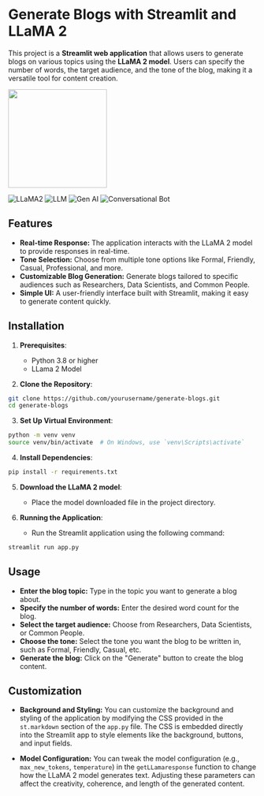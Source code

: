 # Generate Blogs with Streamlit and LLaMA 2
This project is a **Streamlit web application** that allows users to generate blogs on various topics using the **LLaMA 2 model**. Users can specify the number of words, the target audience, and the tone of the blog, making it a versatile tool for content creation.

<img src="G:\My Drive\Blog\images\img3.jpg" width="200"/>

![LLaMA2](https://img.shields.io/badge/Skill-LLaMA2-yellow)
![LLM](https://img.shields.io/badge/Skill-LLM-blueviolet)
![Gen AI](https://img.shields.io/badge/Skill-Gen%20AI-orange)
![Conversational Bot](https://img.shields.io/badge/Skill-Conversational%20Bot-green)


## Features

- **Real-time Response:** The application interacts with the LLaMA 2 model to provide responses in real-time.
- **Tone Selection:** Choose from multiple tone options like Formal, Friendly, Casual, Professional, and more.
- **Customizable Blog Generation:** Generate blogs tailored to specific audiences such as Researchers, Data Scientists, and Common People.
- **Simple UI:** A user-friendly interface built with Streamlit, making it easy to generate content quickly.

## Installation
1. **Prerequisites**:
   - Python 3.8 or higher
   - LLama 2 Model

2. **Clone the Repository**:
```bash
git clone https://github.com/yourusername/generate-blogs.git
cd generate-blogs
```
3. **Set Up Virtual Environment**:
```bash
python -m venv venv
source venv/bin/activate  # On Windows, use `venv\Scripts\activate`
```
4. **Install Dependencies**:
```bash
pip install -r requirements.txt
```
5. **Download the LLaMA 2 model**:
   - Place the model downloaded file in the project directory.

6. **Running the Application**:
   - Run the Streamlit application using the following command:
```bash
streamlit run app.py
```

## Usage
- **Enter the blog topic:** Type in the topic you want to generate a blog about.
- **Specify the number of words:** Enter the desired word count for the blog.
- **Select the target audience:** Choose from Researchers, Data Scientists, or Common People.
- **Choose the tone:** Select the tone you want the blog to be written in, such as Formal, Friendly, Casual, etc.
- **Generate the blog:** Click on the "Generate" button to create the blog content.

## Customization
- **Background and Styling:** 
You can customize the background and styling of the application by modifying the CSS provided in the `st.markdown` section of the `app.py` file. The CSS is embedded directly into the Streamlit app to style elements like the background, buttons, and input fields.

- **Model Configuration:** 
You can tweak the model configuration (e.g., `max_new_tokens`, `temperature`) in the `getLLamaresponse` function to change how the LLaMA 2 model generates text. Adjusting these parameters can affect the creativity, coherence, and length of the generated content.